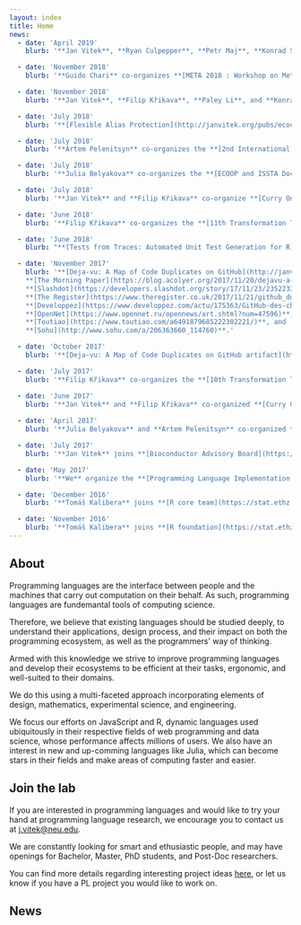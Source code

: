 ```yaml
---
layout: index
title: Home
news:
  - date: 'April 2019'
    blurb: '**Jan Vitek**, **Ryan Culpepper**, **Petr Maj**, **Konrad Siek**, **Guido Chari**, and **Lucie Lerch** co-organize **[ETAPS 2019](https://conf.researchr.org/committee/etaps-2019/etaps-2019-organizing-committee/)**.'

  - date: 'November 2018'
    blurb: '**Guido Chari** co-organizes **[META 2018 : Workshop on Meta-Programming Techniques and Reflection](https://2018.splashcon.org/track/meta-2018/) (part of [SPLASH](https://2018.splashcon.org/))**.'

  - date: 'November 2018'
    blurb: '**Jan Vitek**, **Filip Křikava**, **Paley Li**, and **Konrad Siek** co-organize **[SPLASH 2018](https://2018.splashcon.org/committee/splash-2018-organizing-committee)**.'

  - date: 'July 2018'
    blurb: '**[Flexible Alias Protection](http://janvitek.org/pubs/ecoop98.pdf)**, a paper by **James Noble, Jan Vitek, and John Potter** receives the **[2018 AITO Test of Time award at ECOOP](http://www.aito.org/ToT/2018.html)**.'

  - date: 'July 2018' 
    blurb: '**Artem Pelenitsyn** co-organizes the **[2nd International Workshop on Machine Learning techniques for Programming Languages](https://conf.researchr.org/track/ecoop-issta-2018/ML4PL-2018-papers/)** (co-located with [ECOOP](https://conf.researchr.org/home/ecoop-2018)).'

  - date: 'July 2018'
    blurb: '**Julia Belyakova** co-organizes the **[ECOOP and ISSTA Doctoral Symposium 2018](https://conf.researchr.org/track/ecoop-issta-2018/ecoop-issta-2018-doctoral-symposium/)**.'

  - date: 'July 2018'
    blurb: '**Jan Vitek** and **Filip Křikava** co-organize **[Curry On 2018](http://curry-on.org/2018/)**.'

  - date: 'June 2018'
    blurb: '**Filip Křikava** co-organizes the **[11th Transformation Tool Contest](https://www.transformation-tool-contest.eu/)** (part of [STAF 2018](http://www.staf2018.fr/)).'

  - date: 'June 2018'
    blurb: "**[Tests from Traces: Automated Unit Test Generation for R](http://janvitek.org/pubs/issta18.pdf)** receives the **[ISSTA'18 Distinguished Artifact Award](https://twitter.com/i/web/status/1008868048638377984)**."

  - date: 'November 2017'
    blurb: '**[Deja-vu: A Map of Code Duplicates on GitHub](http://janvitek.org/pubs/oopsla17b.pdf)** is covered by **news publications** around the world, including: 
    **[The Morning Paper](https://blog.acolyer.org/2017/11/20/dejavu-a-map-of-code-duplicates-on-github/)**, 
    **[Slashdot](https://developers.slashdot.org/story/17/11/23/2352233/more-than-half-of-github-is-duplicate-code-researchers-find)**, 
    **[The Register](https://www.theregister.co.uk/2017/11/21/github_duplicate_code/)**, 
    **[Developpez](https://www.developpez.com/actu/175363/GitHub-des-chercheurs-estiment-que-plus-de-la-moitie-des-codes-ecrits-en-Java-Python-C-Cplusplus-et-JavaScript-sont-dupliques/)**, 
    **[OpenNet](https://www.opennet.ru/opennews/art.shtml?num=47596)**,
    **[Toutiao](https://www.toutiao.com/a6491879685222302221/)**, and
    **[Sohu](http://www.sohu.com/a/206363660_114760)**.'

  - date: 'October 2017'
    blurb: '**[Deja-vu: A Map of Code Duplicates on GitHub artifact](http://mondego.ics.uci.edu/projects/dejavu/)** receives a **[Distinguished Artifact Award at OOPSLA](https://2017.splashcon.org/attending/splash-awards).**'

  - date: 'July 2017'
    blurb: '**Filip Křikava** co-organizes the **[10th Transformation Tool Contest](https://www.transformation-tool-contest.eu/2017/)** (part of [STAF 2017](http://www.staf2017.fr/)).'

  - date: 'June 2017'
    blurb: '**Jan Vitek** and **Filip Křikava** co-organized **[Curry On 2017](http://curry-on.org/2017/)**.'
  
  - date: 'April 2017'
    blurb: '**Julia Belyakova** and **Artem Pelenitsyn** co-organized the **[1st Russian Conference on Programming Languages and Compilers](http://plc.sfedu.ru/)**.'

  - date: 'July 2017'
    blurb: '**Jan Vitek** joins **[Bioconductor Advisory Board](https://www.bioconductor.org/about/advisory-board/)**.'

  - date: 'May 2017' 
    blurb: '**We** organize the **[Programming Language Implementation Summer School 2017](https://prl-prg-ss.github.io.)** in Bertinoro, Italy.'

  - date: 'December 2016'
    blurb: '**Tomáš Kalibera** joins **[R core team](https://stat.ethz.ch/pipermail/r-announce/2016/000610.html)**.'

  - date: 'November 2016'
    blurb: '**Tomáš Kalibera** joins **[R foundation](https://stat.ethz.ch/pipermail/r-announce/2016/000609.html)**.'
---
```


## About

Programming languages are the interface between people and the machines that
carry out computation on their behalf. As such, programming languages are
fundemantal tools of computing science. 

Therefore, we believe that existing languages should be studied deeply, to
understand their applications, design process, and their impact on both the
programming ecosystem, as well as the programmers' way of thinking. 

Armed with this knowledge we strive to improve programming languages and
develop their ecosystems to be efficient at their tasks, ergonomic, and
well-suited to their domains. 

We do this using a multi-faceted approach incorporating elements of design,
mathematics, experimental science, and engineering.

We focus our efforts on JavaScript and R, dynamic languages used ubiquitously
in their respective fields of web programming and data science, whose
performance affects millions of users. We also have an interest in new and
up-comming languages like Julia, which can become stars in their fields and
make areas of computing faster and easier.

## Join the lab

If you are interested in programming languages and would like to try your hand
at programming language research, we encourage you to contact us at
[j.vitek@neu.edu](mailto:j.vitek@neu.edu).

We are constantly looking for smart and ethusiastic people, and may have
openings for Bachelor, Master, PhD students, and Post-Doc researchers.

You can find more details regarding interesting project ideas
[here](student-projects.html), or let us know if you have a PL project you
would like to work on.

## News

